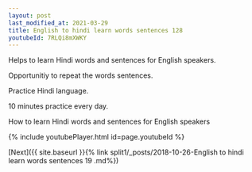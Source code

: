 ```yaml
---
layout: post
last_modified_at: 2021-03-29
title: English to hindi learn words sentences 128 
youtubeId: 7RLQi8mXWKY
---
```

 
 
Helps to learn Hindi words and sentences for English speakers.

Opportunitiy to repeat the words sentences. 

Practice Hindi language. 
 
10 minutes practice every day. 
 
How to learn Hindi words and sentences for English speakers 
 
{% include youtubePlayer.html id=page.youtubeId %}
 
 
[Next]({{ site.baseurl }}{% link  split1/_posts/2018-10-26-English to hindi learn words sentences 19 .md%})
 
